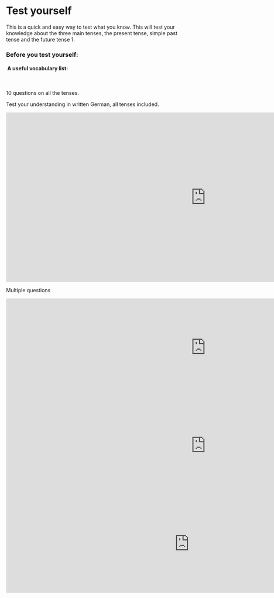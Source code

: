 <h1>Test yourself</h1>
<p>This is a quick and easy way to test what you know. This will test your knowledge about the three main tenses, the present tense, simple past tense and the future tense 1.&nbsp;</p>
<h3>Before you test yourself:</h3>
<h4>&nbsp;A useful vocabulary list:</h4>
<p>&nbsp;</p>

<p> 10 questions on all the tenses. </p>

<p> Test your understanding in written German, all tenses included.</p>
<iframe src="https://h5p.org/h5p/embed/689332" width="1090" height="463" frameborder="0" allowfullscreen="allowfullscreen"></iframe><script src="https://h5p.org/sites/all/modules/h5p/library/js/h5p-resizer.js" charset="UTF-8"></script>

<p> Multiple questions </p>
<iframe src="https://h5p.org/h5p/embed/688687" width="1090" height="268" frameborder="0" allowfullscreen="allowfullscreen"></iframe><script src="https://h5p.org/sites/all/modules/h5p/library/js/h5p-resizer.js" charset="UTF-8"></script>
<iframe src="https://h5p.org/h5p/embed/689377" width="1090" height="268" frameborder="0" allowfullscreen="allowfullscreen"></iframe><script src="https://h5p.org/sites/all/modules/h5p/library/js/h5p-resizer.js" charset="UTF-8"></script>
<iframe src="https://h5p.org/h5p/embed/689384" width="1000" height="268" frameborder="0" allowfullscreen="allowfullscreen"></iframe><script src="https://h5p.org/sites/all/modules/h5p/library/js/h5p-resizer.js" charset="UTF-8"></script>

